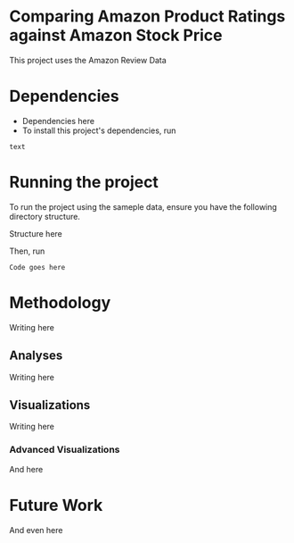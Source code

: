 # Comparing Amazon Product Ratings against Amazon Stock Price

This project uses the Amazon Review Data

# Dependencies

- Dependencies here
- To install this project's dependencies, run
```
text
```

# Running the project

To run the project using the sameple data, ensure you have the following directory structure.

Structure here

Then, run
```
Code goes here
```

# Methodology

Writing here

## Analyses

Writing here

## Visualizations

Writing here

### Advanced Visualizations

And here

# Future Work

And even here